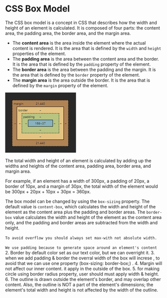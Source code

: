 # CSS Box Model

The CSS box model is a concept in CSS that describes how the width and height of an element is calculated. It is composed of four parts: the content area, the padding area, the border area, and the margin area.

- The **content area** is the area inside the element where the actual content is rendered. It is the area that is defined by the `width` and `height` properties of the element.
- The **padding area** is the area between the content area and the border. It is the area that is defined by the `padding` property of the element.
- The **border area** is the area between the padding and the margin. It is the area that is defined by the `border` property of the element.
- The **margin area** is the area outside the border. It is the area that is defined by the `margin` property of the element.

![CSS Box Model](./src/box.png)

The total width and height of an element is calculated by adding up the widths and heights of the content area, padding area, border area, and margin area.

For example, if an element has a width of 300px, a padding of 20px, a border of 10px, and a margin of 30px, the total width of the element would be 300px + 20px + 10px + 30px = 360px.

The box model can be changed by using the `box-sizing` property. The default value is `content-box`, which calculates the width and height of the element as the content area plus the padding and border areas. The `border-box` value calculates the width and height of the element as the content area only, and the padding and border areas are subtracted from the width and height.

`To avoid overflow you should always set max-with not absolute width.`

`We use padding because to generate space around an element's content  `
2. Border by default color set as our text color, but we can overright it.
3. when we add padding & border the overral width of the box will increse , to avoid that we can use one property (box-sizing: border-box;) . 
4. Margin will not affect our inner content. it apply in the outside of the box.
5. for making circle using border radius property, user should must apply width & height.
6. The outline is drawn outside the element's border, and may overlap other content. Also, the outline is NOT a part of the element's dimensions; the element's total width and height is not affected by the width of the outline.